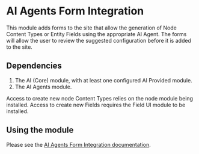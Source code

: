 # AI Agents Form Integration
This module adds forms to the site that allow the generation of Node Content
Types or Entity Fields using the appropriate AI Agent. The forms will allow the
user to review the suggested configuration before it is added to the site.

## Dependencies
1. The AI (Core) module, with at least one configured AI Provided module.
2. The AI Agents module.

Access to create new node Content Types relies on the node module being
installed. Access to create new Fields requires the Field UI module to be
installed.

## Using the module
Please see the [AI Agents Form Integration documentation](https://project.pages.drupalcode.org/ai_agents/modules/ai_agents_form_integration).